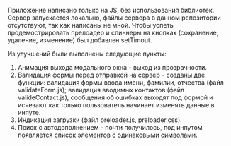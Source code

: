 Приложение написано только на JS, без использования библиотек. Сервер запускается локально, файлы сервера в данном репозитории отсутствуют, так как написаны не мной.
Чтобы успеть продемострировать прелоадер и спиннеры на кнопках (сохранение, удаление, изменение) был добавлен setTimout.

Из улучшений были выполнены следующие пункты:
1. Анимация выхода модального окна - выход из прозрачности.
2. Валидация формы перед отправкой на сервер - созданы две функции: валидация формы ввода имени, фамилии, отчества (файл validateForm.js); валидация вводимых контактов (файл valideContact.js), сообщения об ошибках выходят под формой и исчезают как только пользователь начинает изменять данные в инпуте.
3. Индикация загрузки (файл preloader.js, preloader.css).
4. Поиск с автодополнением - почти получилось, под инпутом появляется список элементов с одинаковыми символами.
